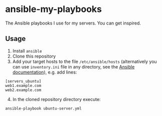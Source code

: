 # ansible-my-playbooks
The Ansible playbooks I use for my servers. You can get inspired.

## Usage
1. Install `ansible`
2. Clone this repository
3. Add your target hosts to the file `/etc/ansible/hosts` (alternatively you can use `inventory.ini` file in any directory, see the [Ansible documentation](https://docs.ansible.com/ansible/latest/getting_started/get_started_inventory.html)), e.g. add lines:
```
[servers_ubuntu]
web1.example.com
web2.example.com
```
4. In the cloned repository directory execute:
```
ansible-playbook ubuntu-server.yml
```

